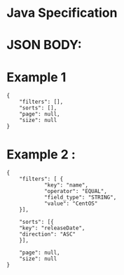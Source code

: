 # Java Specification 


# JSON BODY:
# Example 1
    {
        "filters": [],
        "sorts": [],
        "page": null,
        "size": null
    }

# Example 2 :
    {
        "filters": [ {
                "key": "name",
                "operator": "EQUAL",
                "field_type": "STRING",
                "value": "CentOS"
        }],

        "sorts": [{
        "key": "releaseDate",
        "direction": "ASC"
        }],

        "page": null,
        "size": null
    }

